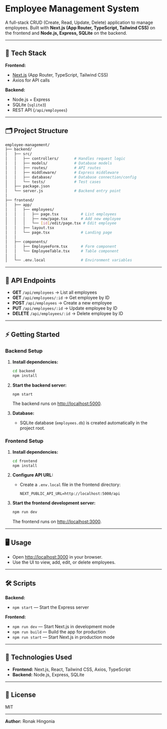 # Employee Management System

A full-stack CRUD (Create, Read, Update, Delete) application to manage employees.
Built with **Next.js (App Router, TypeScript, Tailwind CSS)** on the frontend and **Node.js, Express, SQLite** on the backend.

---

## 🚀 Tech Stack

**Frontend:**

- [Next.js](https://nextjs.org/) (App Router, TypeScript, Tailwind CSS)
- Axios for API calls

**Backend:**

- Node.js + Express
- SQLite (`sqlite3`)
- REST API (`/api/employees`)

---

## 🗂 Project Structure

```bash
employee-management/
├── backend/
│   ├── src/
│   │   ├── controllers/       # Handles request logic
│   │   ├── models/            # Database models
│   │   ├── routes/            # API routes
│   │   ├── middleware/        # Express middleware
│   │   ├── database/          # Database connection/config
│   │   └── tests/             # Test cases
│   ├── package.json
│   └── server.js              # Backend entry point
│
├── frontend/
│   ├── app/
│   │   ├── employees/
│   │   │   ├── page.tsx          # List employees
│   │   │   ├── new/page.tsx      # Add new employee
│   │   │   └── [id]/edit/page.tsx # Edit employee
│   │   ├── layout.tsx
│   │   └── page.tsx              # Landing page
│   │
│   ├── components/
│   │   ├── EmployeeForm.tsx      # Form component
│   │   └── EmployeeTable.tsx     # Table component
│   │
│   └── .env.local                # Environment variables
```

---

## 🧪 API Endpoints

- **GET** `/api/employees` → List all employees
- **GET** `/api/employees/:id` → Get employee by ID
- **POST** `/api/employees` → Create a new employee
- **PUT** `/api/employees/:id` → Update employee by ID
- **DELETE** `/api/employees/:id` → Delete employee by ID

---

## ⚡ Getting Started

### Backend Setup

1. **Install dependencies:**

   ```bash
   cd backend
   npm install
   ```

2. **Start the backend server:**

   ```bash
   npm start
   ```

   The backend runs on [http://localhost:5000](http://localhost:5000).

3. **Database:**

   - SQLite database (`employees.db`) is created automatically in the project root.

### Frontend Setup

1. **Install dependencies:**

   ```bash
   cd frontend
   npm install
   ```

2. **Configure API URL:**

   - Create a `.env.local` file in the frontend directory:

     ```env
     NEXT_PUBLIC_API_URL=http://localhost:5000/api
     ```

3. **Start the frontend development server:**

   ```bash
   npm run dev
   ```

   The frontend runs on [http://localhost:3000](http://localhost:3000).

---

## 🖥 Usage

- Open [http://localhost:3000](http://localhost:3000) in your browser.
- Use the UI to view, add, edit, or delete employees.

---

## 🛠 Scripts

**Backend:**

- `npm start` — Start the Express server

**Frontend:**

- `npm run dev` — Start Next.js in development mode
- `npm run build` — Build the app for production
- `npm run start` — Start Next.js in production mode

---

## 🔧 Technologies Used

- **Frontend:** Next.js, React, Tailwind CSS, Axios, TypeScript
- **Backend:** Node.js, Express, SQLite

---

## 📄 License

MIT

---

**Author:** Ronak Hingonia

